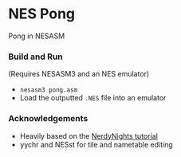 # NES Pong

Pong in NESASM

### Build and Run
(Requires NESASM3 and an NES emulator)

  - `nesasm3 pong.asm`
  - Load the outputted `.NES` file into an emulator

### Acknowledgements
  - Heavily based on the [NerdyNights tutorial](http://nintendoage.com/pub/faq/NA/index.html?load=nerdy_nights_out.html#)
  - yychr and NESst for tile and nametable editing
